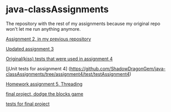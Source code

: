 # java-classAssignments
The repository with the rest of my assignments because my original repo won't let me run anything anymore.

[Assignment 2, in my previous repository](https://github.com/ShadowDragonGem/java-hello/tree/collectionsHomework/src)

[Updated assignment 3](https://github.com/ShadowDragonGem/java-classAssignments/tree/assignment2-3_revisions/src/assignment2_3)

[Original(kiss) tests that were used in assignment 4](https://github.com/ShadowDragonGem/java-classAssignments/tree/assignment4/src/assignment4)

[jUnit tests for assignment 4] (https://github.com/ShadowDragonGem/java-classAssignments/tree/assignment4/test/testAssignment4) 

[Homework assignment 5, Threading](https://github.com/ShadowDragonGem/java-classAssignments/tree/assignment5/src/Assignment5)

[final project, dodge the blocks game](https://github.com/ShadowDragonGem/java-classAssignments/tree/final/src/finalProject)

[tests for final project](https://github.com/ShadowDragonGem/java-classAssignments/tree/final/test/finalProject)
